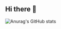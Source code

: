 ## Hi there 👋

![Anurag's GitHub stats](https://github-readme-stats.vercel.app/api?username=sepang-pang&show_icons=true&theme=tokyonight&custom_title=Sechang's%20GitHub%20Stats)

<!--
**sepang-pang/sepang-pang** is a ✨ _special_ ✨ repository because its `README.md` (this file) appears on your GitHub profile.

Here are some ideas to get you started:

- 🔭 I’m currently working on ...
- 🌱 I’m currently learning ...
- 👯 I’m looking to collaborate on ...
- 🤔 I’m looking for help with ...
- 💬 Ask me about ...
- 📫 How to reach me: ...
- 😄 Pronouns: ...
- ⚡ Fun fact: ...
-->
